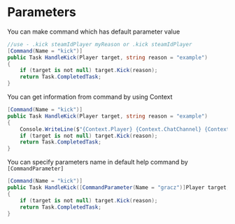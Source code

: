 # Parameters

You can make command which has default parameter value 

```csharp
//use - .kick steamIdPlayer myReason or .kick steamIdPlayer
[Command(Name = "kick")]
public Task HandleKick(Player target, string reason = "example")
{
    if (target is not null) target.Kick(reason);
    return Task.CompletedTask;
}
```

You can get information from command by using Context 

```csharp
[Command(Name = "kick")]
public Task HandleKick(Player target, string reason = "example")
{
    Console.WriteLine($"{Context.Player} {Context.ChatChannel} {Context.GameServer}");
    if (target is not null) target.Kick(reason);
    return Task.CompletedTask;
}
```

You can specify parameters name in default help command by `[CommandParameter]`

```csharp
[Command(Name = "kick")]
public Task HandleKick([CommandParameter(Name = "gracz")]Player target, string reason = "example")
{
    if (target is not null) target.Kick(reason);
    return Task.CompletedTask;
}
```
